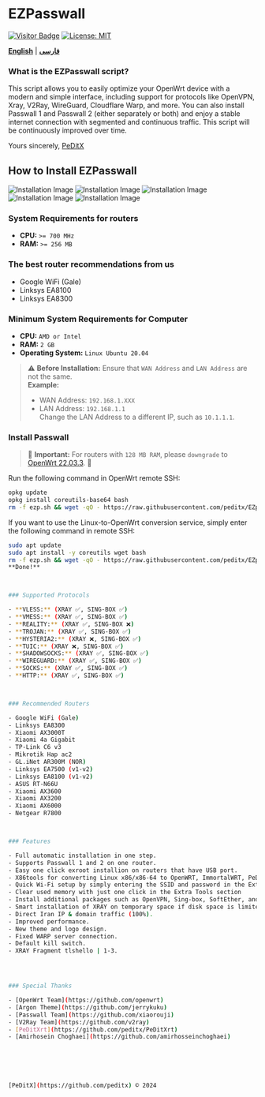 # EZPasswall
[![Visitor Badge](https://img.shields.io/badge/Chat%20on-Telegram-blue.svg)](https://t.me/peditx) [![License: MIT](https://img.shields.io/badge/License-MIT-blue.svg)](https://opensource.org/licenses/MIT)

[**English**](README.md) | [**فارسی**](README_fa.md)

### What is the EZPasswall script?

  This script allows you to easily optimize your OpenWrt device with a modern and simple interface, including support for protocols like OpenVPN, Xray, V2Ray, WireGuard, Cloudflare Warp, and more. You can also install Passwall 1 and Passwall 2 (either separately or both) and enjoy a stable internet connection with segmented and continuous traffic.
  This script will be continuously improved over time.

  Yours sincerely,
  [PeDitX](https://github.com/peditx)

## How to Install EZPasswall
![Installation Image](https://github.com/peditx/iranIPS/blob/1f05bc52dae7b573742e0bcccf8430c8a46b94e4/.files/lowspc/main/photo_2024-10-27_21-15-16.jpg?raw=true)
![Installation Image](https://github.com/peditx/iranIPS/blob/ffce5c185aecd61f1d92d100593ceecb2b905235/.files/lowspc/main/photo_2024-10-27_20-03-44.jpg?raw=true)
![Installation Image](https://github.com/peditx/iranIPS/blob/main/.files/lowspc/main/new/photo_2024-10-31_17-15-33.jpg?raw=true)
![Installation Image](https://github.com/peditx/iranIPS/blob/main/.files/lowspc/main/new/photo_2024-10-31_17-16-35.jpg?raw=true)
![Installation Image](https://github.com/peditx/iranIPS/blob/main/.files/lowspc/main/new/photo_2024-10-31_17-17-44.jpg?raw=true)

### System Requirements for routers

- **CPU:** `>= 700 MHz`
- **RAM:** `>= 256 MB`

### The best router recommendations from us

- Google WiFi (Gale)
- Linksys EA8100
- Linksys EA8300

### Minimum System Requirements for Computer
- **CPU:** `AMD or Intel`
- **RAM:** `2 GB`
- **Operating System:** `Linux Ubuntu 20.04`


> ⚠ **Before Installation:** Ensure that `WAN Address` and `LAN Address` are not the same.  
> **Example:** 
> - WAN Address: `192.168.1.XXX`
> - LAN Address: `192.168.1.1`  
> Change the LAN Address to a different IP, such as `10.1.1.1`.



### Install Passwall

> 🔴 **Important:** For routers with `128 MB RAM`, please `downgrade` to [OpenWrt 22.03.3](https://archive.openwrt.org/releases/22.03.3/targets/). 🔴

Run the following command in OpenWrt remote SSH:

```bash
opkg update
opkg install coreutils-base64 bash
rm -f ezp.sh && wget -qO - https://raw.githubusercontent.com/peditx/EZpasswall/refs/heads/main/ezp.b64 | awk '{print $1}' | base64 -d > ezp.sh && chmod +x ezp.sh && sh ezp.sh
```

If you want to use the Linux-to-OpenWrt conversion service, simply enter the following command in remote SSH:

```bash
sudo apt update
sudo apt install -y coreutils wget bash
rm -f ezp.sh && wget -qO - https://raw.githubusercontent.com/peditx/EZpasswall/refs/heads/main/ezp.b64 | awk '{print $1}' | base64 -d > ezp.sh && chmod +x ezp.sh && bash ezp.sh
**Done!**



### Supported Protocols

- **VLESS:** (XRAY ✅, SING-BOX ✅)
- **VMESS:** (XRAY ✅, SING-BOX ✅)
- **REALITY:** (XRAY ✅, SING-BOX ❌)
- **TROJAN:** (XRAY ✅, SING-BOX ✅)
- **HYSTERIA2:** (XRAY ❌, SING-BOX ✅)
- **TUIC:** (XRAY ❌, SING-BOX ✅)
- **SHADOWSOCKS:** (XRAY ✅, SING-BOX ✅)
- **WIREGUARD:** (XRAY ✅, SING-BOX ✅)
- **SOCKS:** (XRAY ✅, SING-BOX ✅)
- **HTTP:** (XRAY ✅, SING-BOX ✅)



### Recommended Routers

- Google WiFi (Gale)
- Linksys EA8300
- Xiaomi AX3000T
- Xiaomi 4a Gigabit
- TP-Link C6 v3
- Mikrotik Hap ac2
- GL.iNet AR300M (NOR)
- Linksys EA7500 (v1-v2)
- Linksys EA8100 (v1-v2)
- ASUS RT-N66U
- Xiaomi AX3600
- Xiaomi AX3200
- Xiaomi AX6000
- Netgear R7800



### Features

- Full automatic installation in one step.
- Supports Passwall 1 and 2 on one router.
- Easy one click exroot installion on routers that have USB port.
- X86tools for converting Linux x86/x86-64 to OpenWRT, ImmortalWRT, PeDitXRT, MikroTik, or custom operating systems for systems without direct installation.
- Quick Wi-Fi setup by simply entering the SSID and password in the Extra Tools section
- Clear used memory with just one click in the Extra Tools section
- Install additional packages such as OpenVPN, Sing-box, SoftEther, and IP separation with Sing-box, etc., for routers and thin clients with storage space greater than 512 MB in the Extra Tools section
- Smart installation of XRAY on temporary space if disk space is limited.
- Direct Iran IP & domain traffic (100%).
- Improved performance.
- New theme and logo design.
- Fixed WARP server connection.
- Default kill switch.
- XRAY Fragment tlshello | 1-3.




### Special Thanks

- [OpenWrt Team](https://github.com/openwrt)
- [Argon Theme](https://github.com/jerrykuku)
- [Passwall Team](https://github.com/xiaorouji)
- [V2Ray Team](https://github.com/v2ray)
- [PeDitXrt](https://github.com/peditx/PeDitXrt)
- [Amirhosein Choghaei](https://github.com/amirhosseinchoghaei)






[PeDitX](https://github.com/peditx) © 2024
